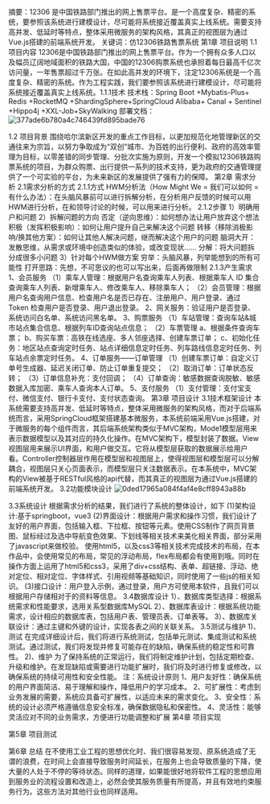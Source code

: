 摘要：12306 是中国铁路部门推出的网上售票平台。是一个高度复杂、精密的系统，要参照该系统进行建模设计，尽可能将系统接近覆盖真实上线系统。需要支持高并发、低延时等特点，整体采用微服务的架构风格，其真正的视图层为通过Vue.js搭建的前端系统开发。
关键词：仿12306铁路售票系统
第1章 项目说明
1.1项目内容
12306是中国铁路部门推出的网上售票平台。作为一个拥有众多人口以及幅员辽阔地域面积的铁路大国，中国的12306购票系统也承担着每日最高千亿次访问量，一年售票超过千万张。在如此高并发的环境下，注定12306系统是一个高度复杂、精密的系统。作为工程实践，我们要参照该系统进行建模设计，尽可能将系统接近覆盖真实上线系统。1.1.1技术
 技术栈：Spring Boot +Mybatis-Plus+ Redis +RocketMQ +ShardingSphere+SpringCloud Alibaba+ Canal + Sentinel +Hippo4j +XXL-Job+SkyWalking
部署文档：
 ![377ade6b780a4c746439fd895bade76](https://github.com/jaryarbn/12306/assets/145175396/a2b58718-7239-4639-971e-30a80b078203)

1.2 项目背景 
围绕哈尔滨新区开发的重点工作目标，以更加规范化地管理新区的交通往来为宗旨，以努力争取成为“双创”城市、为百姓的出行便利、政府的高效率管理为目标，以零差错的同步管理、分批次实施为原则，开发一个模拟12306铁路购票系统的项目，为群众购票、出行提供一系列的技术支持，更为政府的交通管理提供了一个可实验的平台，为未来新区的发展提供了强有力的保障。
第2章 需求分析
2.1需求分析的方式
2.1.1方式
HWM分析法（How Might We = 我们可以如何 = 有什么办法）：在头脑风暴前可以进行拆解分析，在分析用户反馈的时候可以用HWM进行分析，在和领导讨论的时候，可以用来进行分析。
2.1.2步骤
1）明确用户和问题
2）拆解问题的方向
否定（逆向思维）：如何想办法让用户放弃这个想法
积极（发挥积极影响）：如何让用户提升自己来解决这个问题
转移（移除消极影响/换其他方案）：如何让其他人解决问题，继而解决这个用户的问题
脑洞大开：发散思维，从需求或环境中创造类似的体验，或改变现状……
分解：将大问题拆分成很多小问题
3）针对每个HWM做方案
穷举：头脑风暴，列举能想到的所有可能性
打开思路：先想，不可思议的也可以写出来，后面再做限制
2.1.3产生需求
1、会员服务
（1）乘车人管理：根据用户名查询乘车人列表、根据乘车人 ID 集合查询乘车人列表、新增乘车人、修改乘车人、移除乘车人；
（2）会员管理：根据用户名查询用户信息、检查用户名是否已存在、注册用户、用户登录、通过 Token 检查用户是否登录、用户退出登录。
2、网关服务：验证用户是否登录、系统访问白名单、系统访问黑名单。
3、购票服务
（1）车站管理：查询车站&城市站点集合信息、根据列车ID查询站点信息；
（2）车票管理
   a、根据条件查询车票；
   b、购买车票：高铁在线选座、多人邻座选择、创建车票订单；
   c、初始化任务：地区站点查询定时任务、站点详细信息定时任务、列车路线信息定时任务、列车站点余票定时任务。
4、订单服务——订单管理
（1）创建车票订单：自定义订单号生成器、延迟关闭订单、防止订单重复提交；
（2）取消订单：订单状态反转；
（3）订单信息补充：支付回调；
（4）订单查询：敏感数据查询脱敏、敏感数据入库加密、乘车人查询本人订单。
5、支付服务
（1）支付管理：支付宝支付、微信支付、银行卡支付、支付状态查询。
第3章 项目设计
3.1技术框架设计
本系统需要支持高并发、低延时等特点，整体采用微服务的架构风格，而对于后端系统而言，采用SpringCloud框架搭建基本微服务，本系统前端采用Vue.js搭建，对于微服务的每个组件而言，其后端系统架构类似于MVC架构，Mode1模型层用来表示数据模型以及其对应的持久化操作。在MVC架构下，模型封装了数据。View视图层用来展示UI界面，和用户做交互。它将从模型层获取的数据展示给用户看。Controller控制器层作用在模型层和视图层上，使得视图层和模型层可以分解耦合，视图层只关心页面表示，而模型层只关注数据表示。在本系统中，MVC架构的View被基于RESTful风格的api代替，而其真正的视图层为通过Vue.js搭建的前端系统开发。
3.2功能模块设计
 ![0ded17965a084f4af4e8cff8943a88b](https://github.com/jaryarbn/12306/assets/145175396/fc79ca88-b3c0-42a8-8cf3-e704533b5eb1)

3.3系统设计
根据需求分析的结果，我们进行了系统的整体设计，如下
(1)架构设计:基于springboot，vue3
(2)界面设计：根据用户需求和操作习惯，我们设计了友好的用户界面，包括输入框、下拉框、按钮等元素。使用CSS制作了网页背景图、鼠标经过及选中导航变色效果、下划线等相关技术来美化相关界面，部分采用了javascript来做校验。 使用html5，以及css3等相关技术完成技术的布局，在本作品中，会使用常见的布局，常见的浮动布局，flex布局都会有使用到哦。同时在操作方面上运用了html5和css3，采用了div+css结构、表单、超链接、浮动、绝对定位、相对定位、字体样式、引用视频等基础知识，同时使用了一些js的相关知识。 
(3)接口设计：用户登入示例，通过登录，用户方可使用本软件，且我们可以根据用户存储相对于的资料等信息。
3.4数据库设计
1）、数据库类型选择：根据系统需求和性能要求，选用关系型数据库MySQL
2）、数据库表设计：根据系统功能需求，设计相应的数据库表，包括用户表、管理员表、订单表等。
3）、数据库关联设计：通过主键和外键的设计，实现各表之间的关联关系。
3.5测试与维护
1)、测试
在完成详细设计后，我们将进行系统测试，包括单元测试、集成测试和系统测试。通过测试，我们将发现并修复可能存在的缺陷，确保系统的稳定性和可靠性。
2)、维护
为了保持系统的正常运行，我们将制定维护计划，包括定期检查、升级和维护。在发现缺陷或需要进行功能扩展时，我们将及时进行修复或修改，以确保系统的持续可用性和安全性能。
注：系统设计原则
1、用户友好性：确保系统的用户界面简洁、易于理解和操作，降低用户的学习成本。
2、可扩展性：考虑到业务发展的需要，系统应具备可扩展性，以适应未来的需求变化。
3、安全性：系统的设计必须严格遵循信息安全标准，确保数据隐私和保密性。
4、灵活性：能够灵活应对不同的业务需求，方便进行功能调整和扩展
第4章 项目实现

第5章 项目测试

第6章 总结
在不使用工业工程的思想优化时、我们很容易发现、原系统造成了无谓的浪费，在时间上会直接导致服务时间延长，在服务上也会导致质量的下降，使大量的人处于不停的等待状态。同样的道理，如果能很好地将软件工程的思想应用到服务业的流程设置和改造上，必然会使其服务质量有所提高，并且有效地约束服务行为。这些方法对其他行业也同样适用。
